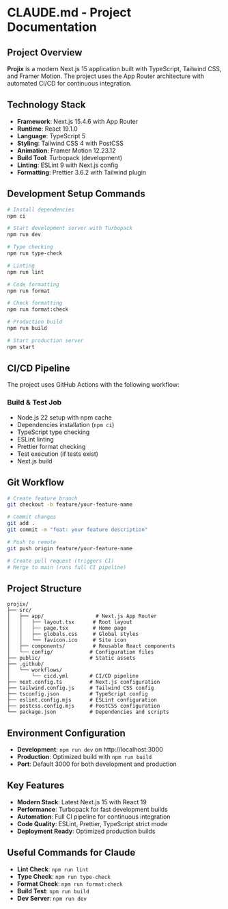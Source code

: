 # CLAUDE.md - Project Documentation

## Project Overview

**Projix** is a modern Next.js 15 application built with TypeScript, Tailwind CSS, and Framer Motion. The project uses the App Router architecture with automated CI/CD for continuous integration.

## Technology Stack

- **Framework**: Next.js 15.4.6 with App Router
- **Runtime**: React 19.1.0
- **Language**: TypeScript 5
- **Styling**: Tailwind CSS 4 with PostCSS
- **Animation**: Framer Motion 12.23.12
- **Build Tool**: Turbopack (development)
- **Linting**: ESLint 9 with Next.js config
- **Formatting**: Prettier 3.6.2 with Tailwind plugin

## Development Setup Commands

```bash
# Install dependencies
npm ci

# Start development server with Turbopack
npm run dev

# Type checking
npm run type-check

# Linting
npm run lint

# Code formatting
npm run format

# Check formatting
npm run format:check

# Production build
npm run build

# Start production server
npm start
```

## CI/CD Pipeline

The project uses GitHub Actions with the following workflow:

### Build & Test Job

- Node.js 22 setup with npm cache
- Dependencies installation (`npm ci`)
- TypeScript type checking
- ESLint linting
- Prettier format checking
- Test execution (if tests exist)
- Next.js build

## Git Workflow

```bash
# Create feature branch
git checkout -b feature/your-feature-name

# Commit changes
git add .
git commit -m "feat: your feature description"

# Push to remote
git push origin feature/your-feature-name

# Create pull request (triggers CI)
# Merge to main (runs full CI pipeline)
```

## Project Structure

```
projix/
├── src/
│   ├── app/                 # Next.js App Router
│   │   ├── layout.tsx      # Root layout
│   │   ├── page.tsx        # Home page
│   │   ├── globals.css     # Global styles
│   │   └── favicon.ico     # Site icon
│   ├── components/         # Reusable React components
│   └── config/            # Configuration files
├── public/                # Static assets
├── .github/
│   └── workflows/
│       └── cicd.yml       # CI/CD pipeline
├── next.config.ts         # Next.js configuration
├── tailwind.config.js     # Tailwind CSS config
├── tsconfig.json          # TypeScript config
├── eslint.config.mjs      # ESLint configuration
├── postcss.config.mjs     # PostCSS configuration
└── package.json           # Dependencies and scripts
```

## Environment Configuration

- **Development**: `npm run dev` on http://localhost:3000
- **Production**: Optimized build with `npm run build`
- **Port**: Default 3000 for both development and production

## Key Features

- **Modern Stack**: Latest Next.js 15 with React 19
- **Performance**: Turbopack for fast development builds
- **Automation**: Full CI pipeline for continuous integration
- **Code Quality**: ESLint, Prettier, TypeScript strict mode
- **Deployment Ready**: Optimized production builds

## Useful Commands for Claude

- **Lint Check**: `npm run lint`
- **Type Check**: `npm run type-check`
- **Format Check**: `npm run format:check`
- **Build Test**: `npm run build`
- **Dev Server**: `npm run dev`
